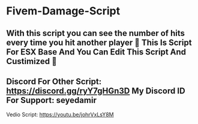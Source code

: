 # Fivem-Damage-Script
With this script you can see the number of hits every time you hit another player 🤠
This Is Script For ESX Base And You Can Edit This Script And Custimized 🔑
--------------------------------------------------------------------
Discord For Other Script: https://discord.gg/ryY7gHGn3D 
My Discord ID For Support: seyedamir
--------------------------------------------------------------------
Vedio Script: https://youtu.be/johrVxLsY8M

